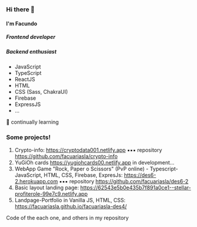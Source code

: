 ### Hi there 👋

#### I'm Facundo 
##### Frontend developer
##### Backend enthusiast

- JavaScript 
- TypeScript 
- ReactJS
- HTML
- CSS (Sass, ChakraUI)
- Firebase
- ExpressJS
- ...

🌱 continually learning


### Some projects!

1. Crypto-info: https://cryptodata001.netlify.app
▪▪▪ repository https://github.com/facuariasla/crypto-info
2. YuGiOh cards https://yugiohcards00.netlify.app in development...
3. WebApp Game "Rock, Paper o Scissors" (PvP online) - Typescript-JavaScript, HTML, CSS, Firebase, ExpresJs: https://des6-2.herokuapp.com
▪▪▪ repository https://github.com/facuariasla/des6-2
4. Basic layout landing page: https://62543e5b0e435b7f891a0ce1--stellar-profiterole-99e7c9.netlify.app
5. Landpage-Portfolio in Vanilla JS, HTML, CSS: https://facuariasla.github.io/facuariasla-des4/

Code of the each one, and others in my repository
<!--
**facuariasla/facuariasla** is a ✨ _special_ ✨ repository because its `README.md` (this file) appears on your GitHub profile.

Here are some ideas to get you started:

- 🌱 I’m currently learning 
- 👯 I’m looking to collaborate on ...
- 🤔 I’m looking for help with ...
- 💬 Ask me about ...
- 📫 How to reach me: ...
- 😄 Pronouns: H
- ⚡ Fun fact: ...
-->
